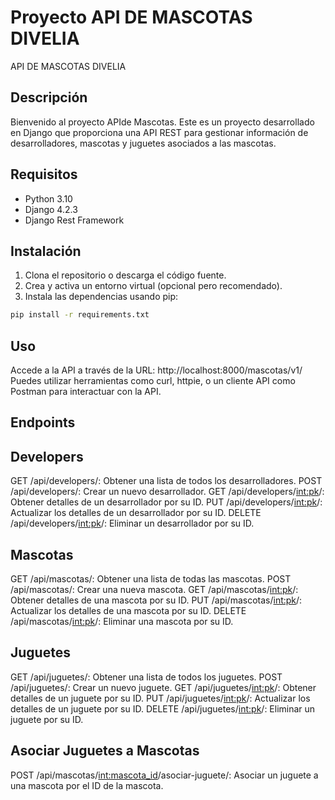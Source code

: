 # Proyecto API DE MASCOTAS DIVELIA 

API DE MASCOTAS DIVELIA 

## Descripción
Bienvenido al proyecto APIde Mascotas. Este es un proyecto desarrollado en Django que proporciona una API REST para gestionar información de desarrolladores, mascotas y juguetes asociados a las mascotas.

## Requisitos
- Python 3.10
- Django 4.2.3
- Django Rest Framework

## Instalación
1. Clona el repositorio o descarga el código fuente.
2. Crea y activa un entorno virtual (opcional pero recomendado).
3. Instala las dependencias usando pip:

```bash
pip install -r requirements.txt
```

## Uso
Accede a la API a través de la URL: http://localhost:8000/mascotas/v1/
Puedes utilizar herramientas como curl, httpie, o un cliente API como Postman para interactuar con la API.
## Endpoints
## Developers
GET /api/developers/: Obtener una lista de todos los desarrolladores.
POST /api/developers/: Crear un nuevo desarrollador.
GET /api/developers/<int:pk>/: Obtener detalles de un desarrollador por su ID.
PUT /api/developers/<int:pk>/: Actualizar los detalles de un desarrollador por su ID.
DELETE /api/developers/<int:pk>/: Eliminar un desarrollador por su ID.
## Mascotas
GET /api/mascotas/: Obtener una lista de todas las mascotas.
POST /api/mascotas/: Crear una nueva mascota.
GET /api/mascotas/<int:pk>/: Obtener detalles de una mascota por su ID.
PUT /api/mascotas/<int:pk>/: Actualizar los detalles de una mascota por su ID.
DELETE /api/mascotas/<int:pk>/: Eliminar una mascota por su ID.
## Juguetes
GET /api/juguetes/: Obtener una lista de todos los juguetes.
POST /api/juguetes/: Crear un nuevo juguete.
GET /api/juguetes/<int:pk>/: Obtener detalles de un juguete por su ID.
PUT /api/juguetes/<int:pk>/: Actualizar los detalles de un juguete por su ID.
DELETE /api/juguetes/<int:pk>/: Eliminar un juguete por su ID.
## Asociar Juguetes a Mascotas
POST /api/mascotas/<int:mascota_id>/asociar-juguete/: Asociar un juguete a una mascota por el ID de la mascota.
